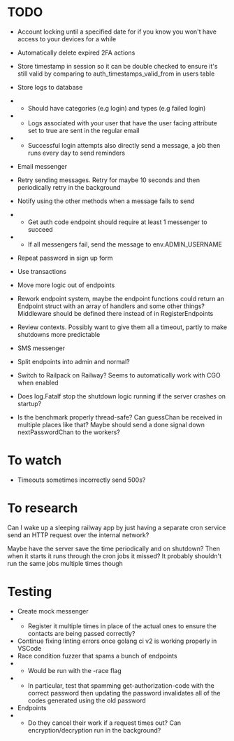 # TODO

-   Account locking until a specified date for if you know you won't have access to your devices for a while
-   Automatically delete expired 2FA actions
-   Store timestamp in session so it can be double checked to ensure it's still valid by comparing to auth_timestamps_valid_from in users table
-   Store logs to database
-   -   Should have categories (e.g login) and types (e.g failed login)
-   -   Logs associated with your user that have the user facing attribute set to true are sent in the regular email
-   -   Successful login attempts also directly send a message, a job then runs every day to send reminders
-   Email messenger
-   Retry sending messages. Retry for maybe 10 seconds and then periodically retry in the background
-   Notify using the other methods when a message fails to send
-   -   Get auth code endpoint should require at least 1 messenger to succeed
-   -   If all messengers fail, send the message to env.ADMIN_USERNAME
-   Repeat password in sign up form
-   Use transactions
-   Move more logic out of endpoints
-   Rework endpoint system, maybe the endpoint functions could return an Endpoint struct with an array of handlers and some other things? Middleware should be defined there instead of in RegisterEndpoints
-   Review contexts. Possibly want to give them all a timeout, partly to make shutdowns more predictable
-   SMS messenger
-   Split endpoints into admin and normal?
-   Switch to Railpack on Railway? Seems to automatically work with CGO when enabled
-   Does log.Fatalf stop the shutdown logic running if the server crashes on startup?

-   Is the benchmark properly thread-safe? Can guessChan be received in multiple places like that? Maybe should send a done signal down nextPasswordChan to the workers?

# To watch

-   Timeouts sometimes incorrectly send 500s?

# To research

Can I wake up a sleeping railway app by just having a separate cron service send an HTTP request over the internal network?

Maybe have the server save the time periodically and on shutdown? Then when it starts it runs through the cron jobs it missed? It probably shouldn't run the same jobs multiple times though

# Testing

-   Create mock messenger
-   -   Register it multiple times in place of the actual ones to ensure the contacts are being passed correctly?
-   Continue fixing linting errors once golang ci v2 is working properly in VSCode
-   Race condition fuzzer that spams a bunch of endpoints
-   -   Would be run with the -race flag
-   -   In particular, test that spamming get-authorization-code with the correct password then updating the password invalidates all of the codes generated using the old password
-   Endpoints
-   -   Do they cancel their work if a request times out? Can encryption/decryption run in the background?
